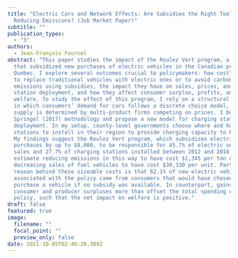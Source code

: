 ```yaml
---
title: "Electric Cars and Network Effects: Are Subsidies the Right Tool for
  Reducing Emissions? (Job Market Paper)"
subtitle: ""
publication_types:
  - "3"
authors:
  - Jean-François Fournel
abstract: "This paper studies the impact of the Roulez Vert program, a policy
  that subsidized new purchases of electric vehicles in the Canadian province of
  Quebec. I explore several outcomes crucial to policymakers: how costly it is
  to replace traditional vehicles with electric ones or to avoid carbon
  emissions using subsidies, the impact they have on sales, prices, and charging
  station deployment, and how they affect consumer surplus, profits, and
  welfare. To study the effect of this program, I rely on a structural approach
  in which consumers’ demand for cars follows a discrete choice model, and
  supply is determined by multi-product firms competing on prices. I build on
  Springel (2017) methodology and propose a new model for charging station
  deployment. In my setup, county-level governments choose where and how many
  stations to install in their region to provide charging capacity to EV owners.
  My findings suggest the Roulez Vert program, which subsidizes electric vehicle
  purchases by up to $8,000, to be responsible for 45.7% of electric vehicle
  sales and 27.7% of charging stations installed between 2012 and 2018. I
  estimate reducing emissions in this way to have cost $1,345 per ton of CO2 and
  decreasing sales of fuel vehicles to have cost $39,330 per unit. Part of the
  reason behind these sizeable costs is that 62.1% of new electric vehicle sales
  associated with the policy came from consumers that would have chosen not to
  purchase a vehicle if no subsidy was available. In counterpart, gains in
  consumer and producer surpluses more than offset the total spending on the
  policy, such that the net impact on welfare is positive."
draft: false
featured: true
image:
  filename: ""
  focal_point: ""
  preview_only: false
date: 2021-10-05T02:46:28.389Z
---
```

